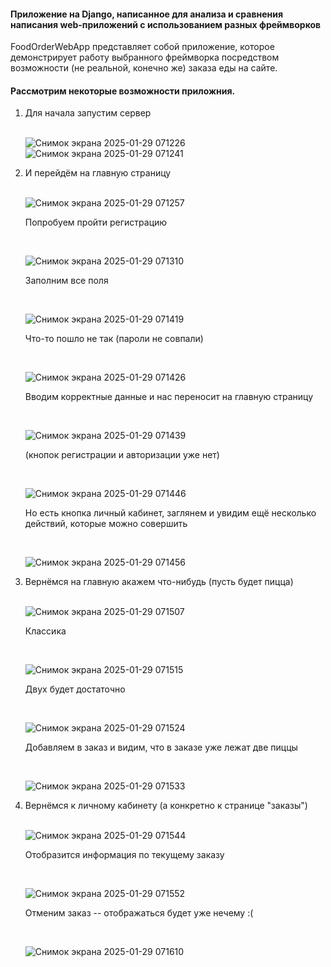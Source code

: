 <h4>Приложение на Django, написанное для анализа и сравнения написания web-приложений с использованием разных фреймворков</h4>
<p>FoodOrderWebApp представляет собой приложение, которое демонстрирует работу выбранного фреймворка посредством возможности (не реальной, конечно же) заказа еды на сайте.</p>
<h4>Рассмотрим некоторые возможности приложния.</h4>
<ol>
  <li>Для начала запустим сервер</li><br>
  
  ![Снимок экрана 2025-01-29 071226](https://github.com/user-attachments/assets/611accb0-27b9-425f-b130-cd20f8cb10d6)
  ![Снимок экрана 2025-01-29 071241](https://github.com/user-attachments/assets/25fcb3af-7cb3-47c3-9c98-b2adf5a28505)
  
  <li>И перейдём на главную страницу</li><br>
  
  ![Снимок экрана 2025-01-29 071257](https://github.com/user-attachments/assets/8f131ada-9897-4cd6-8d8f-8aebadd90ba2)

  <p>Попробуем пройти регистрацию</p><br>
  
  ![Снимок экрана 2025-01-29 071310](https://github.com/user-attachments/assets/ea6dd17e-6941-4df3-b3c4-be085983e145)

  <p>Заполним все поля</p><br>
  
  ![Снимок экрана 2025-01-29 071419](https://github.com/user-attachments/assets/bc97cd04-fc14-4f8e-99f0-ecd3156e8ea1)

  <p>Что-то пошло не так (пароли не совпали)</p><br>
  
  ![Снимок экрана 2025-01-29 071426](https://github.com/user-attachments/assets/e56c794b-3a09-4cb1-8f8b-998d32e1b521)

  <p>Вводим корректные данные и нас переносит на главную страницу</p><br>
  
  ![Снимок экрана 2025-01-29 071439](https://github.com/user-attachments/assets/783bf7ec-ba0f-43e7-a3b0-bb60e45dbfd2)

  <p>(кнопок регистрации и авторизации уже нет)</p><br>
  
  ![Снимок экрана 2025-01-29 071446](https://github.com/user-attachments/assets/3d0be2e3-2b94-4ec5-814c-30d30846ee79)

  <p>Но есть кнопка личный кабинет, заглянем и увидим ещё несколько действий, которые можно совершить</p><br>
  
  ![Снимок экрана 2025-01-29 071456](https://github.com/user-attachments/assets/5cbcdc85-72d5-495e-8489-f3bbeb88dd92)

  <li>Вернёмся на главную акажем что-нибудь (пусть будет пицца)</li><br>
  
  ![Снимок экрана 2025-01-29 071507](https://github.com/user-attachments/assets/f235ee9c-a037-4367-b2c7-b6f214c74df6)

  <p>Классика</p><br>
  
  ![Снимок экрана 2025-01-29 071515](https://github.com/user-attachments/assets/63f2c1c1-d7d0-4b3d-b6fd-11aee29ad3c1)

  <p>Двух будет достаточно</p><br>
  
  ![Снимок экрана 2025-01-29 071524](https://github.com/user-attachments/assets/7e35f45f-a66d-4504-98a4-f228cddb3085)

  <p>Добавляем в заказ и видим, что в заказе уже лежат две пиццы</p><br>
  
  ![Снимок экрана 2025-01-29 071533](https://github.com/user-attachments/assets/83a354cc-7101-4f6c-a9a9-a883d077a6b1)

  <li>Вернёмся к личному кабинету (а конкретно к странице "заказы")</li><br>
  
  ![Снимок экрана 2025-01-29 071544](https://github.com/user-attachments/assets/72f56a8c-2ac8-42f6-b328-c5683e6535db)
  
  <p>Отобразится информация по текущему заказу</p><br>
  
  ![Снимок экрана 2025-01-29 071552](https://github.com/user-attachments/assets/ba15cf00-0ff2-4ca4-ba87-0d1e4ad2f059)

  <p>Отменим заказ -- отображаться будет уже нечему :( </p><br>
  
  ![Снимок экрана 2025-01-29 071610](https://github.com/user-attachments/assets/89a9c8cd-b42c-46f7-a343-0d9bbfc8c5d8)
</ol>
